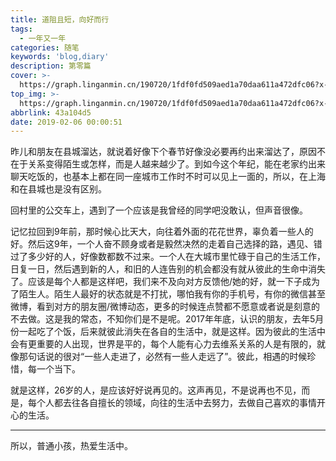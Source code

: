 ```yaml
---
title: 道阻且短，向好而行
tags:
  - 一年又一年
categories: 随笔
keywords: 'blog,diary'
description: 第零篇
cover: >-
  https://graph.linganmin.cn/190720/1fdf0fd509aed1a70daa611a472dfc06?x-oss-process=image/format,webp/quality,q_60
top_img: >-
  https://graph.linganmin.cn/190720/1fdf0fd509aed1a70daa611a472dfc06?x-oss-process=image/format,webp/quality,q_60
abbrlink: 43a104d5
date: 2019-02-06 00:00:51
---
```


昨儿和朋友在县城溜达，就说着好像下个春节好像没必要再约出来溜达了，原因不在于关系变得陌生或怎样，而是人越来越少了。到如今这个年纪，能在老家约出来聊天吃饭的，也基本上都在同一座城市工作时不时可以见上一面的，所以，在上海和在县城也是没有区别。

回村里的公交车上，遇到了一个应该是我曾经的同学吧没敢认，但声音很像。

记忆拉回到9年前，那时候心比天大，向往着外面的花花世界，辜负着一些人的好。然后这9年，一个人奋不顾身或者是毅然决然的走着自己选择的路，遇见、错过了多少好的人，好像数都数不过来。一个人在大城市里忙碌于自己的生活工作，日复一日，然后遇到新的人，和旧的人连告别的机会都没有就从彼此的生命中消失了。应该是每个人都是这样吧，我们来不及向对方反馈他/她的好，就一下子成为了陌生人。陌生人最好的状态就是不打扰，哪怕我有你的手机号，有你的微信甚至微博，看到对方的朋友圈/微博动态，更多的时候连点赞都不愿意或者说是刻意的不去做。这是我的常态，不知你们是不是呢。2017年年底，认识的朋友，去年5月份一起吃了个饭，后来就彼此消失在各自的生活中，就是这样。因为彼此的生活中会有更重要的人出现，世界是平的，每个人能有心力去维系关系的人是有限的，就像那句话说的很对“一些人走进了，必然有一些人走远了”。彼此，相遇的时候珍惜，每一个当下。

就是这样，26岁的人，是应该好好说再见的。这声再见，不是说再也不见，而是，每个人都去往各自擅长的领域，向往的生活中去努力，去做自己喜欢的事情开心的生活。

---

所以，普通小孩，热爱生活中。
